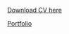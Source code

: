 [Download CV here](https://github.com/lwdozal/lwdozal.github.io/blob/master/pdf/LauraW_Dozal_CV%202023.pdf)

[Portfolio](https://lwdozal.github.io/)
